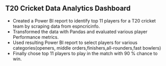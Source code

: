 ## T20 Cricket Data Analytics Dashboard

- Created a Power BI report to identify top 11 players for a T20 cricket team by scraping data from espncricinfo.
- Transformed the data with Pandas and evaluated various player Performance metrics.
- Used resulting Power BI report to select players for various categories(openers, middle orders,finishers,all-rounders,fast bowlers)
- Finally chose top 11 players to play in the match with 90 % chance to win.

